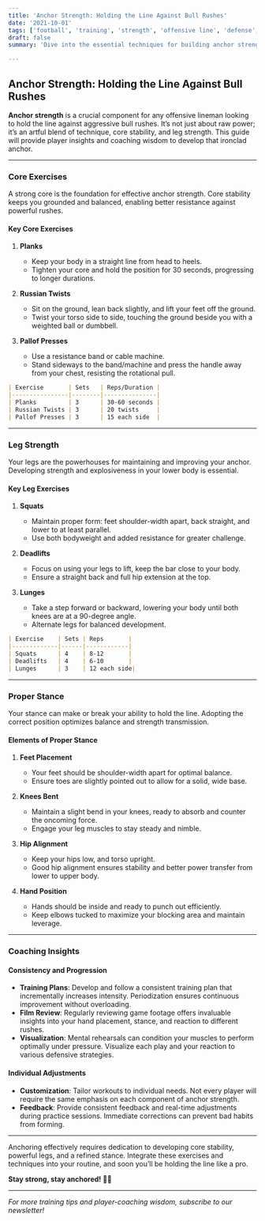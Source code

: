 ```yaml
---
title: 'Anchor Strength: Holding the Line Against Bull Rushes'
date: '2021-10-01'
tags: ['football', 'training', 'strength', 'offensive line', 'defense', 'technique', 'core workouts', 'leg day', 'coaching tips']
draft: false
summary: 'Dive into the essential techniques for building anchor strength to hold the line against bull rushes in football. Learn about key exercises, proper stance, and holistic approaches to up your game.'

---
```


## Anchor Strength: Holding the Line Against Bull Rushes

**Anchor strength** is a crucial component for any offensive lineman looking to hold the line against aggressive bull rushes. It’s not just about raw power; it’s an artful blend of technique, core stability, and leg strength. This guide will provide player insights and coaching wisdom to develop that ironclad anchor.

---

### Core Exercises

A strong core is the foundation for effective anchor strength. Core stability keeps you grounded and balanced, enabling better resistance against powerful rushes.

#### Key Core Exercises

1. **Planks**
    - Keep your body in a straight line from head to heels.
    - Tighten your core and hold the position for 30 seconds, progressing to longer durations.

2. **Russian Twists**
    - Sit on the ground, lean back slightly, and lift your feet off the ground.
    - Twist your torso side to side, touching the ground beside you with a weighted ball or dumbbell.

3. **Pallof Presses**
    - Use a resistance band or cable machine.
    - Stand sideways to the band/machine and press the handle away from your chest, resisting the rotational pull.

```markdown
| Exercise       | Sets   | Reps/Duration |
|----------------|--------|---------------|
| Planks         | 3      | 30-60 seconds |
| Russian Twists | 3      | 20 twists     |
| Pallof Presses | 3      | 15 each side  |
```

---

### Leg Strength

Your legs are the powerhouses for maintaining and improving your anchor. Developing strength and explosiveness in your lower body is essential.

#### Key Leg Exercises

1. **Squats**
    - Maintain proper form: feet shoulder-width apart, back straight, and lower to at least parallel.
    - Use both bodyweight and added resistance for greater challenge.
  
2. **Deadlifts**
    - Focus on using your legs to lift, keep the bar close to your body.
    - Ensure a straight back and full hip extension at the top.

3. **Lunges**
    - Take a step forward or backward, lowering your body until both knees are at a 90-degree angle.
    - Alternate legs for balanced development.

```markdown
| Exercise    | Sets | Reps       |
|-------------|------|------------|
| Squats      | 4    | 8-12       |
| Deadlifts   | 4    | 6-10       |
| Lunges      | 3    | 12 each side|
```

---

### Proper Stance

Your stance can make or break your ability to hold the line. Adopting the correct position optimizes balance and strength transmission.

#### Elements of Proper Stance

1. **Feet Placement**
    - Your feet should be shoulder-width apart for optimal balance.
    - Ensure toes are slightly pointed out to allow for a solid, wide base.

2. **Knees Bent**
    - Maintain a slight bend in your knees, ready to absorb and counter the oncoming force.
    - Engage your leg muscles to stay steady and nimble.

3. **Hip Alignment**
    - Keep your hips low, and torso upright.
    - Good hip alignment ensures stability and better power transfer from lower to upper body.

4. **Hand Position**
    - Hands should be inside and ready to punch out efficiently.
    - Keep elbows tucked to maximize your blocking area and maintain leverage.

---

### Coaching Insights

#### Consistency and Progression

- **Training Plans**: Develop and follow a consistent training plan that incrementally increases intensity. Periodization ensures continuous improvement without overloading.
- **Film Review**: Regularly reviewing game footage offers invaluable insights into your hand placement, stance, and reaction to different rushes.
- **Visualization**: Mental rehearsals can condition your muscles to perform optimally under pressure. Visualize each play and your reaction to various defensive strategies.

#### Individual Adjustments

- **Customization**: Tailor workouts to individual needs. Not every player will require the same emphasis on each component of anchor strength.
- **Feedback**: Provide consistent feedback and real-time adjustments during practice sessions. Immediate corrections can prevent bad habits from forming.

---

Anchoring effectively requires dedication to developing core stability, powerful legs, and a refined stance. Integrate these exercises and techniques into your routine, and soon you’ll be holding the line like a pro.

**Stay strong, stay anchored! 🏈💪**

---

*For more training tips and player-coaching wisdom, subscribe to our newsletter!*
```